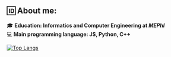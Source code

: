 ## :id: About me:
  :mortar_board: **Education: Informatics and Computer Engineering at _MEPhI_** <br>
  :computer: **Main programming language: JS, Python, C++**
  
  [![Top Langs](https://github-readme-stats.vercel.app/api/top-langs/?username=Sborzov456&layout=compact)](https://github.com/anuraghazra/github-readme-stats)
  
